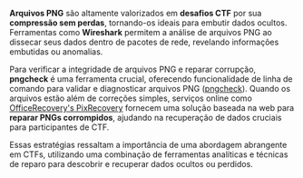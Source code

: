 **Arquivos PNG** são altamente valorizados em **desafios CTF** por sua **compressão sem perdas**, tornando-os ideais para embutir dados ocultos. Ferramentas como **Wireshark** permitem a análise de arquivos PNG ao dissecar seus dados dentro de pacotes de rede, revelando informações embutidas ou anomalias.

Para verificar a integridade de arquivos PNG e reparar corrupção, **pngcheck** é uma ferramenta crucial, oferecendo funcionalidade de linha de comando para validar e diagnosticar arquivos PNG ([pngcheck](http://libpng.org/pub/png/apps/pngcheck.html)). Quando os arquivos estão além de correções simples, serviços online como [OfficeRecovery's PixRecovery](https://online.officerecovery.com/pixrecovery/) fornecem uma solução baseada na web para **reparar PNGs corrompidos**, ajudando na recuperação de dados cruciais para participantes de CTF.

Essas estratégias ressaltam a importância de uma abordagem abrangente em CTFs, utilizando uma combinação de ferramentas analíticas e técnicas de reparo para descobrir e recuperar dados ocultos ou perdidos.
